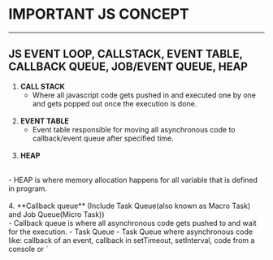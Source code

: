 # IMPORTANT JS CONCEPT
<hr>

## JS EVENT LOOP, CALLSTACK, EVENT TABLE, CALLBACK QUEUE, JOB/EVENT QUEUE, HEAP

1. **CALL STACK**
   <br>
   - Where all javascript code gets pushed in and executed one by one and gets popped out once the execution is done.
     <br><br>
2. **EVENT TABLE**
   <br>
    - Event table responsible for moving all asynchronous code to callback/event queue after specified time.
    <br><br>
3. **HEAP**
  <br>
  - HEAP is where memory allocation happens for all variable that is defined in program.
  <br><br>
4. **Callback queue** (Include Task Queue(also known as Macro Task) and Job Queue(Micro Task))
    <br>
    - Callback queue is where all asynchronous code gets pushed to and wait for the execution.
    - Task Queue
      - Task Queue where asynchronous code like: callback of an event, callback in setTimeout, setInterval, code from a console or `<script>` tag gets pushed to.
      - A new JavaScript program or subprogram is executed (such as from a console, or by running the code in a `<script>` element) directly.
      - An event fires, adding the event's callback function to the task queue.
      - A timeout or interval created with `setTimeout()` or `setInterval()` is reached, causing the corresponding callback to be added to the task queue.
    - Job Queue
      - is where all codes in thenable method(callback method) of a Promise are added to once when Promise is resolved.
      - Have priority than Task Queue. 
    - Event Loop
      - Event loop keeps running continuously and check Call Stack. There are two case:
      - If Call Stack is not empty(has any statement to execute) then it will not check the callback queue.
      - If Call Stack is empty, it will check the Callback Queue(both [Task Queue] and [Job Queue]). First it will check Job Queue and then check Task Queue. If [Callback Queue] not empty it will take first event from [Callback Queue] and push it to [Call Stack] to execution.
  <br><br>
5. **SET TIMEOUT, SET INTERVAL**
  - setTimeout
    - Allows us run a function once after specific delay milliseconds.
    - setTimeout return a "timer identifier".
    - To cancel the execution of setTimout/setInterval we should call `clearTimeout` with the "timer identifier" returned from setTimeout.
    - Zero delay scheduling with `setTimeout(func, 0)` (the same as `setTimeout(func)`) is used to schedule the call “as soon as possible, but after the current script is complete”.
    - If we omit the second parameter or pass a negative number, the value "0" will be used.
  <br><br>
  - setInterval 
    - Allow us to run a function regular after specific delay times.
    - setInterval return a "timer identifier". 
    - To cancel the execution of `setInterval` we should call `clearInterval` with the "timer identifier" returned from clearInterval. 
    - Zero delay scheduling with `setInterval(func, 0)` is used to schedule the call “as soon as possible, but after the current script is complete”. 
    - If we omit the second parameter or pass a negative number, the value "0" will be used.
  <br><br>
6. **PROMISE**
  - A promise is an object that may produce a single value some time in the future
  - A promise is maybe in one of three possible state:
    - Pending: when create new promise and not yet fulfilled or rejected.
    - Fulfilled: when `resolve()` was called.
    - Rejected: when `reject()` was called.
  - A promise is settled if it is not pending.
  - A promise is settled it can not be resettled. Calling `resolve()` or `reject()` again will have no effect.
  - Every promise must supply a `.then()` method and `.then()` method may be called many times on the same promise.
  - Then method have two optional function are: onFulfilled and onRejected.
    - onFulfilled: will be called when promise fulfilled.
    - onRejected: will be called when promise is rejected.
  - We can use the `.catch()` method to handle the error occurring in [handleSuccess] of the then method.
  - There are 6 useful method in Promise class:
    - `Promise.reject()` returns a rejected promise.
    - `Promise.resolve()` returns a resolved promise.
    - `Promise.race()` takes an array (or any iterable) and returns a promise that resolves with the value of the first resolved promise in the iterable, or rejects with the reason of the first promise that rejects.
    - `Promise.all()` takes an array (or any iterable) and returns a promise that resolves when all the promises in the iterable argument have resolved, or rejects with the reason of the first passed promise that rejects. 
    - `Promise.allSettled()` method returns a promise that resolves after all the given promises have either fulfilled or rejected, with an array of objects that each describes the outcome of each promise.
    - `Promise.any()` takes an iterable of Promise objects and, as soon as one of the promises in the iterable fulfills, returns a single promise that resolves with the value from that promise. If no promises in the iterable fulfill (if all the given promises are rejected), then the returned promise is rejected with an AggregateError.
  <br><br>
7. **Async and Await**
  - The `async` keyword before a function has two effects:
    - Makes it always return a promise. 
    - Allows `await` keyword to be used in it. 
  - The `await` keyword before a promise makes JavaScript wait until that promise settles, and then:
    - If it’s an error, the exception is generated — same as if throw error were called at that very place. 
    - Otherwise, it returns the result.
<br><br>
8. **Closure**
  - A closure is the combination of a function bundled together (enclosed) with references to its surrounding state (the lexical environment). 
  - In other words, a closure gives you access to an outer function’s scope from an inner function even outer function has finished.
  - In JavaScript, closures are created every time a function is created, at function creation time.
  - All function in JS is closure.
<br><br>
9. **Scope**
  - Global Scope: There is only one Global Scope in a Javascript Document i.e. area outside all the functions and how you can identify a global scope is that the variable defined in the global scope can be accessed anywhere in the code.
  - Local Scope:
    - Variables declared inside functions are local to the function and is bound to the corresponding local scope.
    - Those variables cannot be accessed outside the functions.
    - The local scope can be further divided into function scope and block scope:
      - Function scope is within the function.
      - Block scope is within curly brackets.
  - Lexical Scoping defines how variable names are resolved in nested functions: inner functions contain the scope of outer functions.
<br><br>
10. **var, let, const**
  - `var` declarations are globally scoped or function scoped while let and const are block scoped.
  - `var` can be updated and re-declared within its scope. 
  - `let` variables can be updated but not re-declared.
  - `const` variables can neither be updated nor re-declared.
  - They are all hoisted to the top of their scope. While `var` variables are initialized with undefined `let` and `const` variables are not initialized.
  > Meaning: The block of code is aware of the variable, but it cannot be used until it has been declared.
    Using a let or const variable before it is declared will result in a ReferenceError.
    The variable is in a "temporal dead zone" from the start of the block until it is declared.
    While var and let can be declared without being initialized, const must be initialized during declaration.
  - The `let` and `const` does not create properties of the window object when declared globally (in the top-most scope).    
    

